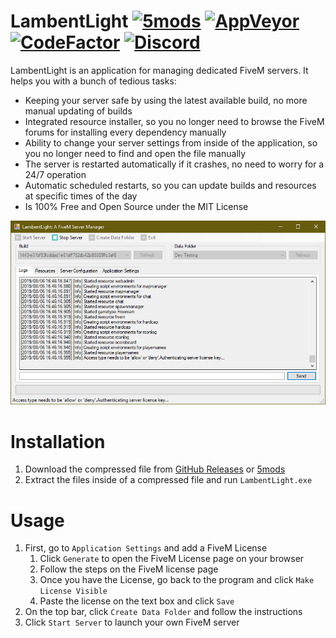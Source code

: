 # LambentLight [![5mods][5mods-img]][5mods-url] [![AppVeyor][appveyor-img]][appveyor-url] [![CodeFactor][codefactor-img]][codefactor-url] [![Discord][discord-img]][discord-url]

LambentLight is an application for managing dedicated FiveM servers. It helps you with a bunch of tedious tasks:

* Keeping your server safe by using the latest available build, no more manual updating of builds
* Integrated resource installer, so you no longer need to browse the FiveM forums for installing every dependency manually
* Ability to change your server settings from inside of the application, so you no longer need to find and open the file manually
* The server is restarted automatically if it crashes, no need to worry for a 24/7 operation
* Automatic scheduled restarts, so you can update builds and resources at specific times of the day
* Is 100% Free and Open Source under the MIT License

<div align="center">
    <img src="preview.png"/>
</div>

# Installation

1. Download the compressed file from [GitHub Releases][releases-url] or [5mods][5mods-url]
2. Extract the files inside of a compressed file and run `LambentLight.exe`

# Usage

1. First, go to `Application Settings` and add a FiveM License
   1. Click `Generate` to open the FiveM License page on your browser
   2. Follow the steps on the FiveM license page
   3. Once you have the License, go back to the program and click `Make License Visible`
   4. Paste the license on the text box and click `Save`
2. On the top bar, click `Create Data Folder` and follow the instructions
3. Click `Start Server` to launch your own FiveM server

[5mods-img]: https://img.shields.io/badge/5mods-download-20BA4E.svg
[5mods-url]: https://www.gta5-mods.com/tools/servermanager
[appveyor-img]: https://img.shields.io/appveyor/ci/justalemon/lambentlight.svg?label=appveyor
[appveyor-url]: https://ci.appveyor.com/project/justalemon/lambentlight
[codefactor-img]: https://www.codefactor.io/repository/github/lambentlight/lambentlight/badge
[codefactor-url]: https://discord.gg/Cf6sspj
[discord-img]: https://img.shields.io/badge/discord-join-7289DA.svg
[discord-url]: https://www.codefactor.io/repository/github/justalemon/lambentlight
[releases-url]: https://github.com/LambentLight/LambentLight/releases

